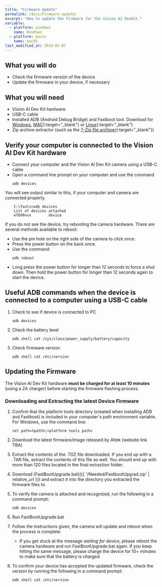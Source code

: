 ```yaml
---
title: "Firmware Update"
permalink: /docs/Firmware-update/
excerpt: "How to update the firmware for the Vision AI DevKit."
variable:
  - platform: windows
    name: Windows
  - platform: macos
    name: macOS
last_modified_at: 2019-03-07
---
```


## What you will do
* Check the firmware version of the device
* Update the firmware in your device, if necessary

## What you will need
* Vision AI Dev Kit hardware
* USB-C cable
* Installed ADB (Android Debug Bridge) and Fastboot tool. Download for [Windows](https://dl.google.com/android/repository/platform-tools-latest-windows.zip), [MAC](https://dl.google.com/android/repository/platform-tools-latest-darwin.zip){:target="_blank"} or [Linux](https://dl.google.com/android/repository/platform-tools-latest-linux.zip){:target="_blank"}
* Zip archive extractor (such as the [7-Zip file archiver](https://www.7-zip.org/){:target="_blank"})

## Verify your computer is connected to the Vision AI Dev Kit hardware
* Connect your computer and the Vision AI Dev Kit camera using a USB-C cable
* Open a command line prompt on your computer and use the command <br>
    ```
    adb devices
    ```
You will see output similar to this, if your computer and camera are connected properly.

        C:\Tools>adb devices
        List of devices attached
        efb99xxx        device

If you do not see the device, try rebooting the camera hardware. There are several methods available to reboot:

* Use the pin hole on the right side of the camera to click once.
* Press the power button on the back once.
* Use the command:
    ```
    adb reboot
    ```
* Long press the power button for longer than 12 seconds to force a shut down. Then hold the power button for longer than 12 seconds again to start the device.

## Useful ADB commands when the device is connected to a computer using a USB-C cable
1.	Check to see if device is connected to PC
    ```
    adb devices
    ```
2.	Check the battery level
    ```
    adb shell cat /sys/class/power_supply/battery/capacity
    ```
3.	Check firmware version
    ```
    adb shell cat /etc/version
    ```

## Updating the Firmware
The Vision AI Dev Kit hardware **must be charged for at least 10 minutes** (using a 2A charger) before starting the firmware flashing process.

### Downloading and Extracting the latest Device Firmware
1. Confirm that the platform tools directory (created when installing ADB and Fastboot) is included in your computer's path environment variable. For Windows, use the command line:
    ```
    set path=%path%;<platform tools path>
    ```
2. Download the latest firmware/image released by Altek (website link TBA)

3. Extract the contents of the .TGZ file downloaded. If you end up with a .TAR file, extract the contents of this file as well. You should end up with more than 120 files located in the final extraction folder.

4. Download [FastBootUpgrade.bat]({{ '/Needed/FastbootUpgrad.zip' | relative_url }}) and extract it into the directory you extracted the firmware files to.

5. To verify the camera is attached and recognized, run the following in a command prompt:
    ```
    adb devices
    ```

6. Run FastBootUpgrade.bat

7. Follow the instructions given, the camera will update and reboot when the process is complete.
    * If you get stuck at the message *waiting for device*, please reboot the camera hardware and run FastBootUpgrade.bat again. If you keep hitting the same message, please charge the device for 10+ minutes to make sure that the battery is charged.

8. To confirm your device has accepted the updated firmware, check the version by running the following in a command prompt:
    ```
    adb shell cat /etc/version
    ```